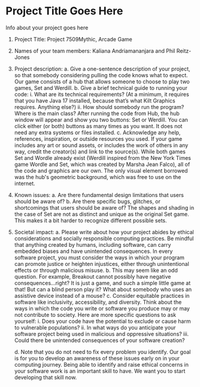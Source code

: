 # Project Title Goes Here

Info about your project goes here

1. Project Title: Project 7509Mythic, Arcade Game
2. Names of your team members: Kaliana Andriamananjara and Phil Reitz-Jones

3.  Project description:
    a. Give a one-sentence description of your project, so that somebody considering pulling the code knows what to expect.
    Our game consists of a hub that allows someone to choose to play two games, Set and Werdill.
    b. Give a brief technical guide to running your code:
        i. What are its technical requirements? (At a minimum, it requires that you have Java 17 installed, because that’s what Kilt Graphics requires. Anything else?)
        ii. How should somebody run the program? Where is the main class?
            After running the code from Hub, the hub window will appear and show you two buttons: Set or Werdill. You can click either (or both) buttons as many times as you want. It does not need any extra systems or files installed.
    c. Acknowledge any help, references, inspiration, or outside resources you used. If your game includes any art or sound assets, or includes the work of others in any way, credit the creator(s) and link to the source(s).
        While both games Set and Wordle already exist (Werdill inspired from the New York Times game Wordle and Set, which was created by Marsha Jean Falco), all of the code and graphics are our own. The only visual element borrowed was the hub's geometric background, which was free to use on the internet.
4. Known issues:
    a. Are there fundamental design limitations that users should be aware of?
    b. Are there specific bugs, glitches, or shortcomings that users should be aware of?
    The shapes and shading in the case of Set are not as distinct and unique as the original Set game. This makes it a bit harder to recognize different possible sets.
5. Societal impact:
    a. Please write about how your project abides by ethical considerations and socially responsible computing practices. Be mindful that anything created by humans, including software, can carry embedded biases and have unintended consequences. In every software project, you must consider the ways in which your program can promote justice or heighten injustices, either through unintentional effects or through malicious misuse.
    b. This may seem like an odd question. For example, Breakout cannot possibly have negative consequences…right? It is just a game, and such a simple little game at that! But can a blind person play it? What about somebody who uses an assistive device instead of a mouse?
    c. Consider equitable practices in software like inclusivity, accessibility, and diversity. Think about the ways in which the code you write or software you produce may or may not contribute to society. Here are more specific questions to ask yourself: 
        i. Does your code have the potential to exclude or cause harm to vulnerable populations? 
        ii. In what ways do you anticipate your software project being used in malicious and oppressive situations?
        iii. Could there be unintended consequences of your software creation?

    d. Note that you do not need to fix every problem you identify. Our goal is for you to develop an awareness of these issues early on in your computing journey. Being able to identify and raise ethical concerns in your software work is an important skill to have. We want you to start developing that skill now.
